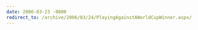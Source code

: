 ```yaml
---
date: 2006-03-23 -0800
redirect_to: /archive/2006/03/24/PlayingAgainstAWorldCupWinner.aspx/
---
```

